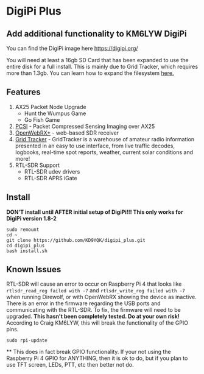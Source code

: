 # DigiPi Plus
## Add additional functionality to KM6LYW DigiPi

You can find the DigiPi image here https://digipi.org/

You will need at least a 16gb SD Card that has been expanded to use the entire disk for a full install.  This is mainly due to Grid Tracker, which requires more than 1.3gb. You can learn how to expand the filesystem [here.](extend_filesystem.md)

## Features
1. AX25 Packet Node Upgrade
   - Hunt the Wumpus Game
   - Go Fish Game
2. [PCSI](https://github.com/maqifrnswa/PCSI) - Packet Compressed Sensing Imaging over AX25
3. [OpenWebRX+](https://fms.komkon.org/OWRX/) - web-based SDR receiver
4. [Grid Tracker](https://gridtracker.org/) - GridTracker is a warehouse of amateur radio information presented in an easy to use interface, from live traffic decodes, logbooks, real-time spot reports, weather, current solar conditions and more!
5. RTL-SDR Support
   - RTL-SDR udev drivers
   - RTL-SDR APRS iGate

## Install
**DON'T install until AFTER initial setup of DigiPi!!! This only works for DigiPi version 1.8-2**
```
sudo remount
cd ~
git clone https://github.com/KD9YQK/digipi_plus.git
cd digipi_plus
bash install.sh
```

## Known Issues
RTL-SDR will cause an error to occur on Raspberry Pi 4 that looks like `rtlsdr_read_reg failed with -7` and `rtlsdr_write_reg failed with -7` when running Direwolf, or with OpenWebRX showing the device as inactive. There is an error in the firmware regarding the USB ports and communicating with the RTL-SDR. To fix, the firmware will need to be upgraded. **This hasn't been completely tested. Do at your own risk!** According to Craig KM6LYW, this will break the functionality of the GPIO pins.
   ```
   sudo rpi-update
   ```
** This does in fact break GPIO functionality. If your not using the Raspberry Pi 4 GPIO for ANYTHING, then it is ok to do, but if you plan to use TFT screen, LEDs, PTT, etc then better not do.  

